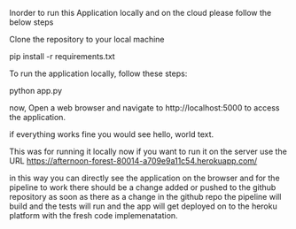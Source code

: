 Inorder to run this Application locally and on the cloud please follow the below steps

Clone the repository to your local machine


pip install -r requirements.txt


To run the application locally, follow these steps:

python app.py

now, Open a web browser and navigate to http://localhost:5000 to access the application.

if everything works fine you would see hello, world text.

This was for running it locally now if you want to run it on the server use the URL https://afternoon-forest-80014-a709e9a11c54.herokuapp.com/

in this way you can directly see the application on the browser and for the pipeline to work there should be a change added or pushed to the github repository
as soon as there as a change in the github repo the pipeline will build and the tests will run and the app will get deployed on to the heroku platform with the fresh code implemenatation.

